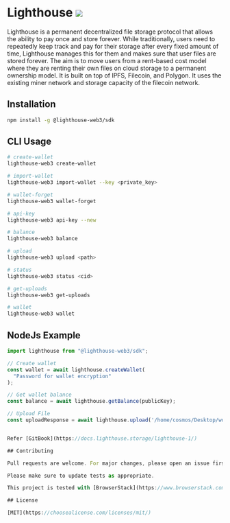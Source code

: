 # Lighthouse <img src="https://img.shields.io/badge/BETA-v0.3.2-green"/>

Lighthouse is a permanent decentralized file storage protocol that allows the ability to pay once and store forever. While traditionally, users need to repeatedly keep track and pay for their storage after every fixed amount of time, Lighthouse manages this for them and makes sure that user files are stored forever. The aim is to move users from a rent-based cost model where they are renting their own files on cloud storage to a permanent ownership model. It is built on top of IPFS, Filecoin, and Polygon. It uses the existing miner network and storage capacity of the filecoin network.

## Installation

```bash
npm install -g @lighthouse-web3/sdk
```

## CLI Usage

```bash
# create-wallet
lighthouse-web3 create-wallet

# import-wallet
lighthouse-web3 import-wallet --key <private_key>

# wallet-forget
lighthouse-web3 wallet-forget

# api-key
lighthouse-web3 api-key --new

# balance
lighthouse-web3 balance

# upload
lighthouse-web3 upload <path>

# status
lighthouse-web3 status <cid>

# get-uploads
lighthouse-web3 get-uploads

# wallet
lighthouse-web3 wallet
```

## NodeJs Example

```javascript
import lighthouse from "@lighthouse-web3/sdk";

// Create wallet
const wallet = await lighthouse.createWallet(
  "Password for wallet encryption"
);

// Get wallet balance
const balance = await lighthouse.getBalance(publicKey);

// Upload File
const uploadResponse = await lighthouse.upload('/home/cosmos/Desktop/wow.jpg', 'YOUR_API_KEY');


Refer [GitBook](https://docs.lighthouse.storage/lighthouse-1/)

## Contributing

Pull requests are welcome. For major changes, please open an issue first to discuss what you would like to change.

Please make sure to update tests as appropriate.

This project is tested with [BrowserStack](https://www.browserstack.com/).

## License

[MIT](https://choosealicense.com/licenses/mit/)
